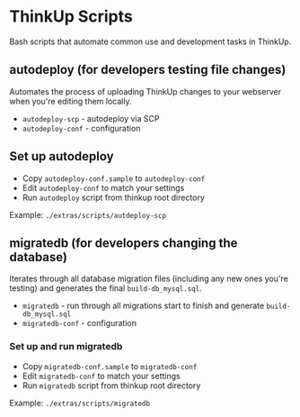 #  ThinkUp Scripts

Bash scripts that automate common use and development tasks in ThinkUp.

## autodeploy (for developers testing file changes)

Automates the process of uploading ThinkUp changes to your webserver when you're editing them locally.

* `autodeploy-scp` - autodeploy via SCP
* `autodeploy-conf` - configuration

## Set up autodeploy

* Copy `autodeploy-conf.sample` to `autodeploy-conf`
* Edit `autodeploy-conf` to match your settings
* Run `autodeploy` script from thinkup root directory

Example: `./extras/scripts/autdeploy-scp`
  
## migratedb (for developers changing the database)

Iterates through all database migration files (including any new ones you're testing) and generates the final `build-db_mysql.sql`.
 
* `migratedb` - run through all migrations start to finish and generate `build-db_mysql.sql`
* `migratedb-conf` - configuration
 
### Set up and run migratedb

* Copy `migratedb-conf.sample` to `migratedb-conf`
* Edit `migratedb-conf` to match your settings
* Run `migratedb` script from thinkup root directory

Example: `./extras/scripts/migratedb`
